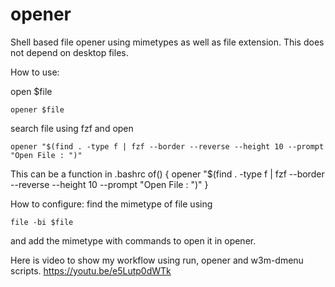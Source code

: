 # opener
Shell based file opener using mimetypes as well as file extension. This does not depend on desktop files. 

How to use:

open $file

    opener $file

search file using fzf and open

    opener "$(find . -type f | fzf --border --reverse --height 10 --prompt "Open File : ")"
This can be a function in .bashrc
        of() {
        opener "$(find . -type f | fzf --border --reverse --height 10 --prompt "Open File : ")"
        }


How to configure:
find the mimetype of file using

    file -bi $file

and add the mimetype with commands to open it in opener.

Here is video to show my workflow using run, opener and w3m-dmenu scripts.
https://youtu.be/e5Lutp0dWTk
